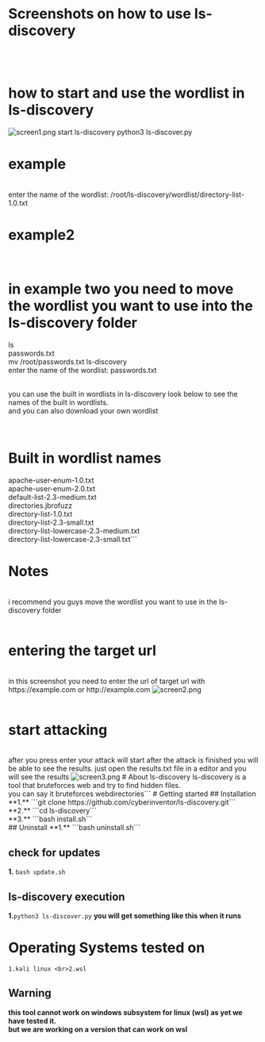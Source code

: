 # Screenshots on how to use ls-discovery
<br><br>
<h1>how to start and use the wordlist in ls-discovery</h1>
<img src="https://www.mediafire.com/convkey/2245/cn3tuxpvydr4yuc6g.jpg" alt='screen1.png'>
start ls-discovery  python3 ls-discover.py
<h1> example</h1>
<br> enter the name of the wordlist: /root/ls-discovery/wordlist/directory-list-1.0.txt <br>
<h1> example2</h1>
<br>
<h1> in example two you need to move the wordlist you want to use into the ls-discovery folder <br></h1>
ls
<br>
passwords.txt
<br>
mv /root/passwords.txt ls-discovery
<br>
enter the name of the wordlist: passwords.txt <br>

<br>
<p> you can use the built in wordlists in ls-discovery look below to see the names of the built in wordlists.<br> and you can also download your own wordlist</p>
<br>
<h1> Built in wordlist names</h1>
<p>
apache-user-enum-1.0.txt <br> apache-user-enum-2.0.txt <br> default-list-2.3-medium.txt <br> directories.jbrofuzz<br> directory-list-1.0.txt<br> directory-list-2.3-small.txt <br> directory-list-lowercase-2.3-medium.txt <br> directory-list-lowercase-2.3-small.txt```
</p>

# Notes
<br>
i recommend you guys move the wordlist you want to use in the ls-discovery folder
<br><br>
<h1>entering the target url</h1><br>
in this screenshot you need to enter the url of target url with https://example.com or http://example.com
<img src="https://www.mediafire.com/convkey/9d49/evpvmg7wu9jr0pf6g.jpg" alt='screen2.png'>
<br><br>
<h1>start attacking</h1><br>
after you press enter your attack will start after the attack is finished you will be able to see the results. just open the results.txt file in a editor and you will see the results
<img src="https://www.mediafire.com/convkey/a208/ten0z81k7r87lrb6g.jpg" alt='screen3.png'>
# About ls-discovery
ls-discovery is a tool that bruteforces web and try to find hidden files. <br> you can say it bruteforces webdirectories```
# Getting started
## Installation
**1.** ```git clone https://github.com/cyberinventor/ls-discovery.git```
<br>
 **2.** ```cd ls-discovery```
<br>
**3.** ```bash install.sh```
<br>
## Uninstall
**1.** ```bash uninstall.sh```

## check for updates
**1.** ```bash update.sh```

## ls-discovery execution
**1.**```python3 ls-discover.py```
**you will get something like this when it runs**
# Operating Systems tested on
```1.kali linux <br>2.wsl```
## Warning
**this tool cannot work on windows subsystem for linux (wsl) as yet we have tested it.**<br>**but we are working on a version that can work on wsl**
